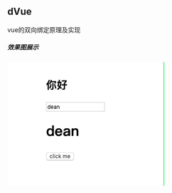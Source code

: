 ## dVue
vue的双向绑定原理及实现

##### 效果图展示
![image](https://github.com/dcq2016/vue-dean/blob/master/images/share.gif)
